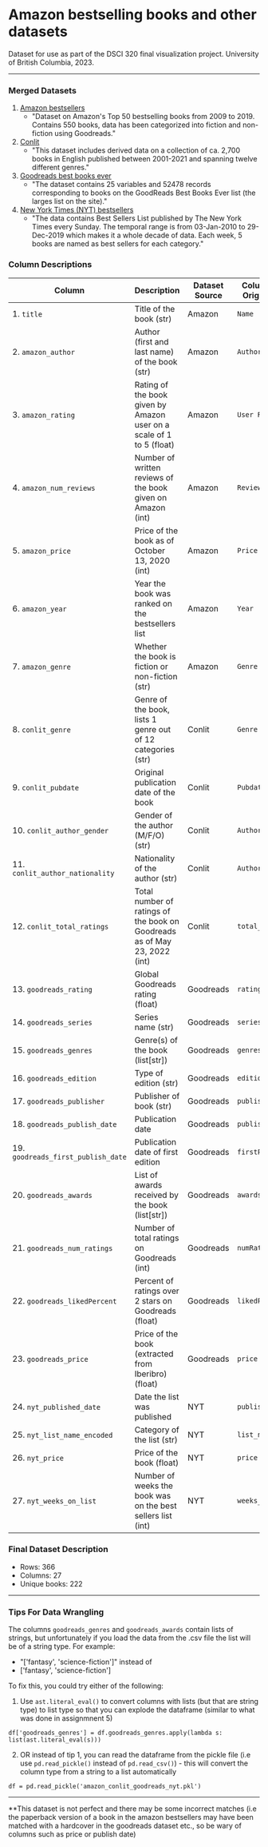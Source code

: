 # Amazon bestselling books and other datasets

Dataset for use as part of the DSCI 320 final visualization project. University of British Columbia, 2023. 

---

### **Merged Datasets**

1. [Amazon bestsellers](https://www.kaggle.com/datasets/sootersaalu/amazon-top-50-bestselling-books-2009-2019) 
   - "Dataset on Amazon's Top 50 bestselling books from 2009 to 2019. Contains 550 books, data has been categorized into fiction and non-fiction using Goodreads."  
2. [Conlit](https://figshare.com/articles/dataset/CONLIT/21166171/1?file=37535605)
   - "This dataset includes derived data on a collection of ca. 2,700 books in English published between 2001-2021 and spanning twelve different genres."
3. [Goodreads best books ever](https://zenodo.org/record/4265096#.ZAgSxOzMKvA)
   - "The dataset contains 25 variables and 52478 records corresponding to books on the GoodReads Best Books Ever list (the larges list on the site)."
4. [New York Times (NYT) bestsellers](https://www.kaggle.com/datasets/dhruvildave/new-york-times-best-sellers)
   - "The data contains Best Sellers List published by The New York Times every Sunday. The temporal range is from 03-Jan-2010 to 29-Dec-2019 which makes it a whole decade of data. Each week, 5 books are named as best sellers for each category."

### **Column Descriptions**

| Column      | Description | Dataset Source | Column Name in Original Dataset |
| ----------- | ----------- |  -----------   |  -----------   |
| 1. `title` | Title of the book (str) | Amazon | `Name` | 
| 2. `amazon_author` | Author (first and last name) of the book (str) | Amazon | `Author` | 
| 3. `amazon_rating` | Rating of the book given by Amazon user on a scale of 1 to 5 (float) | Amazon | `User Rating` | 
| 4. `amazon_num_reviews` | Number of written reviews of the book given on Amazon (int) | Amazon | `Reviews` | 
| 5. `amazon_price`  | Price of the book as of October 13, 2020 (int) | Amazon | `Price` | 
| 6. `amazon_year` | Year the book was ranked on the bestsellers list | Amazon | `Year` | 
| 7. `amazon_genre` | Whether the book is fiction or non-fiction (str) | Amazon | `Genre` | 
| 8. `conlit_genre` | Genre of the book, lists 1 genre out of 12 categories (str) | Conlit | `Genre` | 
| 9. `conlit_pubdate` | Original publication date of the book | Conlit | `Pubdate` | 
| 10. `conlit_author_gender` | Gender of the author (M/F/O) (str) | Conlit | `Author_Gender` | 
| 11. `conlit_author_nationality` | Nationality of the author (str) | Conlit | `Author_Nationality` | 
| 12. `conlit_total_ratings` | Total number of ratings of the book on Goodreads as of May 23, 2022 (int) | Conlit | `total_ratings` | 
| 13. `goodreads_rating` | Global Goodreads rating (float) | Goodreads | `rating` | 
| 14. `goodreads_series` | Series name (str) | Goodreads | `series` | 
| 15. `goodreads_genres` | Genre(s) of the book (list[str]) | Goodreads | `genres` | 
| 16. `goodreads_edition` | Type of edition (str) | Goodreads | `edition` | 
| 17. `goodreads_publisher` | Publisher of book (str) | Goodreads | `publisher` | 
| 18. `goodreads_publish_date` | Publication date | Goodreads | `publishDate` | 
| 19. `goodreads_first_publish_date` | Publication date of first edition | Goodreads | `firstPublishDate` | 
| 20. `goodreads_awards` | List of awards received by the book (list[str]) | Goodreads | `awards` | 
| 21. `goodreads_num_ratings` | Number of total ratings on Goodreads (int) | Goodreads | `numRatings` | 
| 22. `goodreads_likedPercent` | Percent of ratings over 2 stars on Goodreads (float) | Goodreads | `likedPercent` | 
| 23. `goodreads_price` | Price of the book (extracted from Iberibro) (float) | Goodreads | `price` | 
| 24. `nyt_published_date` | Date the list was published | NYT | `published_date` | 
| 25. `nyt_list_name_encoded` | Category of the list (str) | NYT | `list_name_encoded` | 
| 26. `nyt_price` | Price of the book (float) | NYT | `price` | 
| 27. `nyt_weeks_on_list` | Number of weeks the book was on the best sellers list (int) | NYT | `weeks_on_list` | 


### **Final Dataset Description**
- Rows: 366 
- Columns: 27 
- Unique books: 222 

---

### **Tips For Data Wrangling**

The columns `goodreads_genres` and `goodreads_awards` contain lists of strings, but unfortunately if you load the data from the .csv file the list will be of a string type. For example: 
- "['fantasy', 'science-fiction']" instead of 
- ['fantasy', 'science-fiction']

To fix this, you could try either of the following: 

1. Use `ast.literal_eval()` to convert columns with lists (but that are string type) to list type so that you can explode the dataframe (similar to what was done in assignmnent 5) 

```
df['goodreads_genres'] = df.goodreads_genres.apply(lambda s: list(ast.literal_eval(s)))
```

2. OR instead of tip 1, you can read the dataframe from the pickle file (i.e use `pd.read_pickle()` instead of `pd.read_csv()`) - this will convert the column type from a string to a list automatically 

```
df = pd.read_pickle('amazon_conlit_goodreads_nyt.pkl')
```

---

**This dataset is not perfect and there may be some incorrect matches (i.e the paperback version of a book in the amazon bestsellers may have been matched with a hardcover in the goodreads dataset etc., so be wary of columns such as price or publish date)

